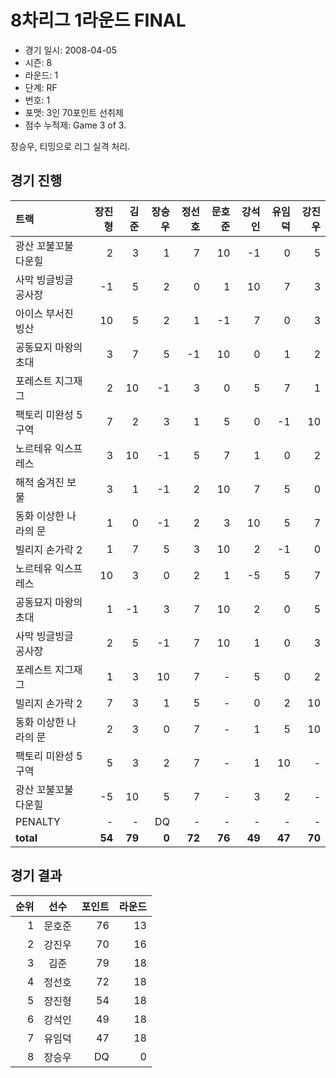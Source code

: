 # 8차리그 1라운드 FINAL

- 경기 일시: 2008-04-05
- 시즌: 8
- 라운드: 1
- 단계: RF
- 번호: 1
- 포맷: 3인 70포인트 선취제
- 점수 누적제: Game 3 of 3.



장승우, 티밍으로 리그 실격 처리.

## 경기 진행

| 트랙 | 장진형 | 김준 | 장승우 | 정선호 | 문호준 | 강석인 | 유임덕 | 강진우 |
|:---|---:|---:|---:|---:|---:|---:|---:|---:|
| 광산 꼬불꼬불 다운힐 | 2 | 3 | 1 | 7 | 10 | -1 | 0 | 5 |
| 사막 빙글빙글 공사장 | -1 | 5 | 2 | 0 | 1 | 10 | 7 | 3 |
| 아이스 부서진 빙산 | 10 | 5 | 2 | 1 | -1 | 7 | 0 | 3 |
| 공동묘지 마왕의 초대 | 3 | 7 | 5 | -1 | 10 | 0 | 1 | 2 |
| 포레스트 지그재그 | 2 | 10 | -1 | 3 | 0 | 5 | 7 | 1 |
| 팩토리 미완성 5구역 | 7 | 2 | 3 | 1 | 5 | 0 | -1 | 10 |
| 노르테유 익스프레스 | 3 | 10 | -1 | 5 | 7 | 1 | 0 | 2 |
| 해적 숨겨진 보물 | 3 | 1 | -1 | 2 | 10 | 7 | 5 | 0 |
| 동화 이상한 나라의 문 | 1 | 0 | -1 | 2 | 3 | 10 | 5 | 7 |
| 빌리지 손가락 2 | 1 | 7 | 5 | 3 | 10 | 2 | -1 | 0 |
| 노르테유 익스프레스 | 10 | 3 | 0 | 2 | 1 | -5 | 5 | 7 |
| 공동묘지 마왕의 초대 | 1 | -1 | 3 | 7 | 10 | 2 | 0 | 5 |
| 사막 빙글빙글 공사장 | 2 | 5 | -1 | 7 | 10 | 1 | 0 | 3 |
| 포레스트 지그재그 | 1 | 3 | 10 | 7 | - | 5 | 0 | 2 |
| 빌리지 손가락 2 | 7 | 3 | 1 | 5 | - | 0 | 2 | 10 |
| 동화 이상한 나라의 문 | 2 | 3 | 0 | 7 | - | 1 | 5 | 10 |
| 팩토리 미완성 5구역 | 5 | 3 | 2 | 7 | - | 1 | 10 | - |
| 광산 꼬불꼬불 다운힐 | -5 | 10 | 5 | 7 | - | 3 | 2 | - |
| PENALTY | - | - | DQ | - | - | - | - | - |
| __total__ | __54__ | __79__ | __0__ | __72__ | __76__ | __49__ | __47__ | __70__ |




## 경기 결과

| 순위 | 선수 | 포인트 | 라운드 |
|---:|:---:|---:|---:|
| 1 | 문호준 | 76 | 13 |
| 2 | 강진우 | 70 | 16 |
| 3 | 김준 | 79 | 18 |
| 4 | 정선호 | 72 | 18 |
| 5 | 장진형 | 54 | 18 |
| 6 | 강석인 | 49 | 18 |
| 7 | 유임덕 | 47 | 18 |
| 8 | 장승우 | DQ | 0 |

